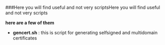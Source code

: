 ###Here you will find useful and not very scriptsHere you will find useful and not very scripts

**here are a few of them**

- **gencert.sh** : this is script for generating selfsigned and  multidomain certificates 
